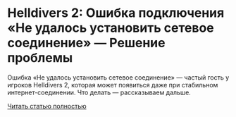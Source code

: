 # Helldivers 2: Ошибка подключения «Не удалось установить сетевое соединение» — Решение проблемы



Ошибка «Не удалось установить сетевое соединение» — частый гость у игроков Helldivers 2, которая может появиться даже при стабильном интернет-соединении. Что делать — рассказываем дальше.

[Читать статью полностью](https://xyberbara.com/gaming/connection-error-failed-to-establish-network-connection/)
